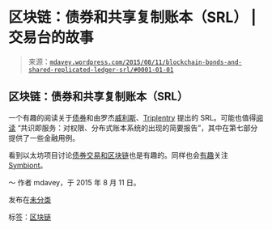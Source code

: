 <!--yml

类别：未分类

日期：2024-05-18 05:40:29

-->

# 区块链：债券和共享复制账本（SRL） | 交易台的故事

> 来源：[`mdavey.wordpress.com/2015/08/11/blockchain-bonds-and-shared-replicated-ledger-srl/#0001-01-01`](https://mdavey.wordpress.com/2015/08/11/blockchain-bonds-and-shared-replicated-ledger-srl/#0001-01-01)

## 区块链：债券和共享复制账本（SRL）

一个有趣的阅读关于[债券](https://medium.com/@3ntry/a-follow-on-from-block-chains-and-the-future-of-audit-b31fe711516a)和由罗杰[威利斯](https://medium.com/@3ntry/)、[Triplentry](http://3ntry.co/) 提出的 SRL。可能也值得[阅读](http://www.ofnumbers.com/wp-content/uploads/2015/04/Permissioned-distributed-ledgers.pdf) “共识即服务：对权限、分布式账本系统的出现的简要报告”，其中在第七部分提供了一些金融用例。

看到以太坊项目讨论[债券交易和区块链](https://forum.ethereum.org/discussion/1746/bond-trading-and-blockchain)也是有趣的。同样也会[有趣](http://marketsmedia.com/corporate-eyes-blockchain-bond-issue/)关注[Symbiont](http://symbiont.io/)。

～ 作者 mdavey，于 2015 年 8 月 11 日。

发布在[未分类](https://mdavey.wordpress.com/category/uncategorized/)

标签：[区块链](https://mdavey.wordpress.com/tag/blockchain/)
